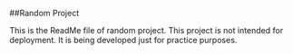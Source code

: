 ##Random Project

This is the ReadMe file of random project. This project is not intended for deployment.
It is being developed just for practice purposes.
